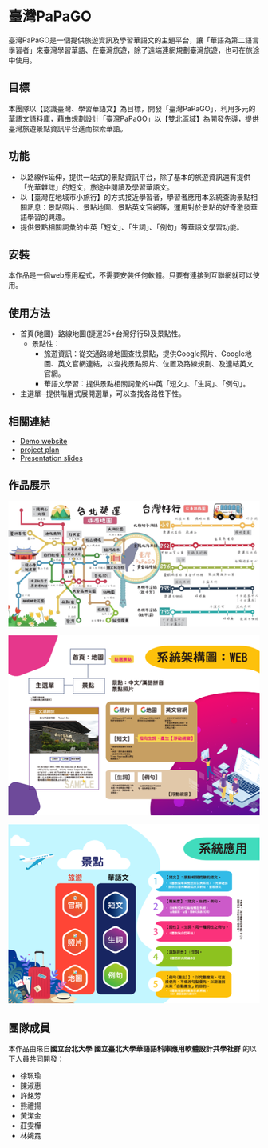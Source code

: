 # 臺灣PaPaGO

臺灣PaPaGO是一個提供旅遊資訊及學習華語文的主題平台，讓「華語為第二語言學習者」來臺灣學習華語、在臺灣旅遊，除了遠端連網規劃臺灣旅遊，也可在旅途中使用。

## 目標

本團隊以【認識臺灣、學習華語文】為目標，開發「臺灣PaPaGO」，利用多元的華語文語料庫，藉由規劃設計「臺灣PaPaGO」以【雙北區域】為開發先導，提供臺灣旅遊景點資訊平台進而探索華語。

## 功能

- 以路線作延伸，提供一站式的景點資訊平台，除了基本的旅遊資訊還有提供「光華雜誌」的短文，旅途中閱讀及學習華語文。
- 以【臺灣在地城市小旅行】的方式接近學習者，學習者應用本系統查詢景點相關訊息：景點照片、景點地圖、景點英文官網等，運用對於景點的好奇激發華語學習的興趣。
- 提供景點相關詞彙的中英「短文」、「生詞」、「例句」等華語文學習功能。

## 安裝

本作品是一個web應用程式，不需要安裝任何軟體。只要有連接到互聯網就可以使用。

## 使用方法

- 首頁(地圖)─路線地圖(捷運25+台灣好行5)及景點性。
  - 景點性：
    - 旅遊資訊：從交通路線地圖查找景點，提供Google照片、Google地圖、英文官網連結，以查找景點照片、位置及路線規劃、及連結英文官網。
    - 華語文學習：提供景點相關詞彙的中英「短文」、「生詞」、「例句」。
- 主選單─提供階層式展開選單，可以查找各路性下性。

## 相關連結
- [Demo website](https://jiejin0327.github.io/TaiwanPAPAGO-traveling-and-learning-Chinese-website/)
- [project plan](https://github.com/jiejin0327/TaiwanPAPAGO-traveling-and-learning-Chinese-website/blob/master/report/2019%20%E8%8F%AF%E8%AA%9E%E6%96%87%E6%95%99%E5%AD%B8%E6%87%89%E7%94%A8%E8%BB%9F%E9%AB%94%E7%AB%B6%E8%B3%BD%EF%BC%9A%E8%87%BA%E7%81%A3PaPaGO_%E4%BC%81%E5%8A%83%E6%9B%B8.docx)
- [Presentation slides](https://your_presentation_slides.com)

## 作品展示

![首頁地圖](https://github.com/jiejin0327/TaiwanPAPAGO/blob/master/image/map.png?raw=true)

![系統架構圖](https://github.com/jiejin0327/TaiwanPAPAGO/blob/master/image/%E7%B3%BB%E7%B5%B1%E6%9E%B6%E6%A7%8B%E5%9C%96.png?raw=true)

![系統應用圖](https://github.com/jiejin0327/TaiwanPAPAGO/blob/master/image/%E7%B3%BB%E7%B5%B1%E6%87%89%E7%94%A8%E5%9C%96.png?raw=true)

## 團隊成員

本作品由來自**國立台北大學** **國立臺北大學華語語料庫應用軟體設計共學社群** 的以下人員共同開發：

- 徐珮瑜
- 陳淑惠
- 許銘芳
- 熊禮揚
- 黃潔金
- 莊雯樺
- 林婉霓
